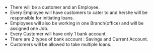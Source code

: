 - There will be a customer and an Employee.
- Every Employee will have customers to cater to and he/she will be responsible for initiating loans.
- Employees will also be working in one Branch(office) and will be assigned one Job.
- Every Customer will have only 1 bank account.
- There are 2 types of bank account : Savings and Current Account.
- Customers will be allowed to take multiple loans.
